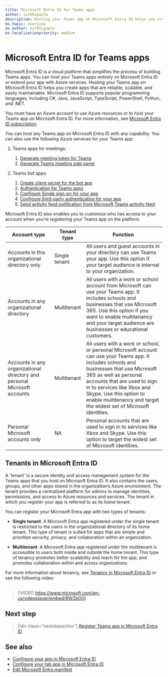 ```yaml
---
title: Microsoft Entra ID for Teams apps
author: surbhigupta
description: Hosting your Teams app on Microsoft Entra ID helps you create reliable, scalable, and easy-to-maintain apps.
ms.topic: overview
ms.author: surbhigupta
ms.localizationpriority: medium
---
```

# Microsoft Entra ID for Teams apps

Microsoft Entra ID is a cloud platform that simplifies the process of building Teams apps. You can host your Teams apps entirely on Microsoft Entra ID or extend your app with Azure services. Hosting your Teams app on Microsoft Entra ID helps you create apps that are reliable, scalable, and easily maintainable. Microsoft Entra ID supports popular programming languages, including C#, Java, JavaScript, TypeScript, PowerShell, Python, and .NET.

You must have an Azure account to use Azure resources or to host your Teams app on Microsoft Entra ID.
For more information, see [Microsoft Entra ID subscription](/azure/developer/intro/azure-developer-billing#what-is-an-azure-subscription).

You can host any Teams app on Microsoft Entra ID with any capability. You can also use the following Azure services for your Teams app:

1. Teams apps for meetings:
    1. [Generate meeting token for Teams](../sbs-meeting-token-generator.yml)
    1. [Generate Teams meeting side panel](../sbs-meetings-sidepanel.yml)

1. Teams bot apps:
    1. [Create client secret for the bot app](create-resource-bot-microsoft-entra-id.md#create-client-secret)
    1. [Authentication for Teams apps](../concepts/authentication/authentication.md)
    1. [Configure Single sign-on for your app](add-single-sign-on.md)
    1. [Configure third-party authentication for your app](../bots/how-to/authentication/add-authentication.md)
    1. [Send activity feed notification from Microsoft Teams activity feed](../sbs-graphactivity-feedbroadcast.yml)

Microsoft Entra ID also enables you to customize who has access to your account when you're registering your Teams app on the platform.

| **Account type** | **Tenant type** | **Function** |
| --- | --- | --- |
| Accounts in this organizational directory only | Single tenant | All users and guest accounts in your directory can use Teams your app. Use this option if your target audience is internal to your organization. |
| Accounts in any organizational directory | Multitenant | All users with a work or school account from Microsoft can use your Teams app. It includes schools and businesses that use Microsoft 365. Use this option if you want to enable multitenancy and your target audience are businesses or educational customers. |
| Accounts in any organizational directory and personal Microsoft accounts | Multitenant | All users with a work or school, or personal Microsoft account can use your Teams app. It includes schools and businesses that use Microsoft 365 as well as personal accounts that are used to sign in to services like Xbox and Skype. Use this option to enable multitenancy and target the widest set of Microsoft identities. |
| Personal Microsoft accounts only | NA | Personal accounts that are used to sign in to services like Xbox and Skype. Use this option to target the widest set of Microsoft identities. |

## Tenants in Microsoft Entra ID

A 'tenant' is a secure identity and access management system for the Teams apps that you host on Microsoft Entra ID. It also contains the users, groups, and other apps stored in the organization’s Azure environment. The tenant provides a centralized platform for admins to manage identities, permissions, and access to Azure resources and services. The tenant in which you register your app is referred to as its home tenant.

You can register your Microsoft Entra app with two types of tenants:

* **Single tenant**: A Microsoft Entra app registered under the single tenant is restricted to the users in the organizational directory of its home tenant. This type of tenant is suited for apps that are simple and prioritize security, privacy, and collaboration within an organization.

* **Multitenant**: A Microsoft Entra app registered under the multitenant is accessible to users both inside and outside the home tenant. This type of tenancy promotes better scalability and reach for the app, and promotes collaboration within and across organizations.

For more information about tenancy, see [Tenancy in Microsoft Entra ID](/entra/identity-platform/single-and-multi-tenant-apps) or see the following video:
<br>
<br>

> [!VIDEO https://www.microsoft.com/en-us/videoplayer/embed/RWZb0O]

## Next step

> [!div class="nextstepaction"]
> [Register Teams app in Microsoft Entra ID](register-teams-app-microsoft-entra-id.md)

## See also

* [Configure your app in Microsoft Entra ID](../bots/how-to/authentication/bot-sso-register-aad.md)
* [Configure your tab app in Microsoft Entra ID](../tabs/how-to/authentication/tab-sso-register-aad.md)
* [Edit Microsoft Entra manifest](AAD-manifest-customization.md)
